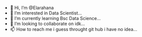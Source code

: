 - 👋 Hi, I’m @Elarahana
- 👀 I’m interested in Data Scientist...
- 🌱 I’m currently learning Bsc Data Science...
- 💞️ I’m looking to collaborate on idk...
- 📫 How to reach me i guess throught git hub i have no idea...

<!---
Elarahana/Elarahana is a ✨ special ✨ repository because its `README.md` (this file) appears on your GitHub profile.
You can click the Preview link to take a look at your changes.
--->

